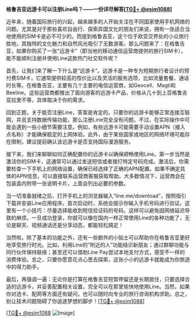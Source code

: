 **格鲁吉亚远游卡可以注册Line吗？——一份详尽解答[[TG💪+ @esim1088](https://t.me/s/esim1088)]**

近年来，随着国际旅行的兴起，越来越多的人开始关注在不同国家使用手机网络的问题。尤其是对于那些喜欢自由行、探索异国文化的朋友们来说，拥有一张适合当地使用的SIM卡是必不可少的。而提到格鲁吉亚，这个位于欧亚交界处的小众旅行胜地，其独特的文化魅力和自然风光吸引了无数游客。那么问题来了：在格鲁吉亚，如果你购买了一张“远游卡”（即当地的移动通信运营商提供的旅行SIM卡），能不能顺利注册并使用Line这款热门社交软件呢？

首先，让我们来了解一下什么是“远游卡”。远游卡是一种专为短期旅行者设计的预付费SIM卡，它通常提供较高的性价比以及灵活的服务选项，比如流量套餐、通话时长等。在格鲁吉亚，主要有几个主要的电信运营商，如Geocell、Magti和Beeline。这些运营商都推出了面向游客的远游卡产品，价格从几十到上百格鲁吉亚拉里不等，具体取决于你的需求。

回到正题，关于能否注册Line，答案是肯定的。只要你的远游卡能够正常连接互联网，并且支持数据传输功能，那么注册Line完全没有问题。不过，在实际操作中可能会遇到一些小细节需要注意。例如，有些远游卡可能需要手动设置APN（接入点名称）才能确保稳定的上网体验。此外，由于某些国家或地区的网络环境可能存在限制，建议提前确认该远游卡是否支持国际漫游服务。

接下来，我们来聊聊如何正确配置你的远游卡以确保顺畅使用Line。第一步当然是激活你的SIM卡，这通常可以通过发送短信或者拨打特定号码完成。激活后，你需要检查一下手机上的网络设置，确保已经选择了正确的APN配置。如果不确定具体的APN信息，可以直接联系运营商客服获取帮助。大多数情况下，运营商会在包装盒内附带一张说明卡片，上面会列出必要的参数。

当一切准备就绪之后，打开手机上的浏览器输入“line.me/download”，按照指引下载并安装Line应用程序。首次启动时，系统会提示你输入手机号码进行验证。这里有一个小技巧：尽量选择能收到短信验证码的号码，这样可以避免因网络延迟导致的麻烦。一旦成功登录，你就可以像在国内一样正常使用Line的各种功能了，无论是聊天、视频通话还是分享动态，都能轻松搞定！

当然啦，除了基本的功能之外，还有一些额外的小贴士可以帮助你在格鲁吉亚更好地享受旅行时光。比如，利用Line的“附近的人”功能结识新朋友；通过群聊功能与同行伙伴保持联络；甚至还可以借助Line Pay尝试本地支付方式，感受不一样的消费体验。总之，只要你愿意花点心思去探索，这张小小的远游卡就能成为你旅途中的得力助手。

最后，再强调一遍：无论你是打算在格鲁吉亚短暂停留还是长期居住，只要选择合适的远游卡，并妥善配置相关设置，完全可以在那里愉快地使用Line。当然，如果你对选卡、配网等方面还有疑问，也可以随时向专业的旅行咨询机构求助。总之，别让技术问题阻碍了你追逐梦想的脚步！[[TG💪+ @esim1088](https://t.me/s/esim1088)]

[[TG💪+ @esim1088](https://t.me/s/esim1088) ![Image](https://i.postimg.cc/4NQfJmqS/Snipaste-2025-05-13-00-14-12.png)]